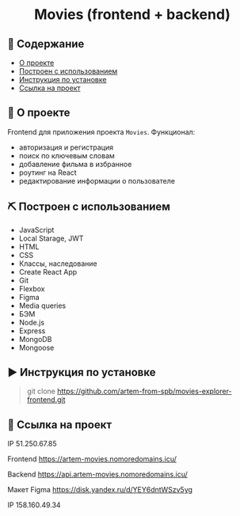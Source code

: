 <h1 align="center">Movies (frontend + backend)<p></p></h1></p>


 ## 📝 Содержание

- [О проекте](#about)
- [Построен с использованием](#built_using)
- [Инструкция по установке](#how_to_use)
- [Ссылка на проект](#link)


## 🧐 <a name="about">О проекте</a>

Frontend для приложения проекта `Movies`.
Функционал: 
- авторизация и регистрация
- поиск по ключевым словам
- добавление фильма в избранное
- роутинг на React
- редактирование информации о пользователе

## ⛏️ Построен с использованием<a name="built_using"></a>

- JavaScript
- Local Starage, JWT
- HTML
- CSS
- Классы, наследование
- Create React App
- Git
- Flexbox
- Figma
- Media queries
- БЭМ
- Node.js
- Express
- MongoDB
- Mongoose

## ▶️ <a name="how_to_use">Инструкция по установке</a>

>git clone https://github.com/artem-from-spb/movies-explorer-frontend.git

## 🚀 <a name="link">Ссылка на проект</a>

IP 51.250.67.85

Frontend https://artem-movies.nomoredomains.icu/

Backend https://api.artem-movies.nomoredomains.icu/

Макет Figma https://disk.yandex.ru/d/YEY6dntWSzv5yg

IP 158.160.49.34
